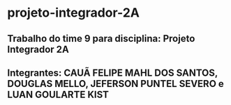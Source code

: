 # projeto-integrador-2A
## Trabalho do time 9 para disciplina: Projeto Integrador 2A
## Integrantes: CAUÃ FELIPE MAHL DOS SANTOS, DOUGLAS MELLO, JEFERSON PUNTEL SEVERO e LUAN GOULARTE KIST
